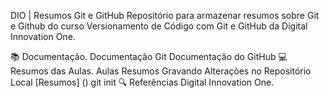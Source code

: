 DIO | Resumos Git e GitHub
Repositório para armazenar resumos sobre Git e Github do curso Versionamento de Código com Git e GitHub da Digital Innovation One.

📚 Documentação.
Documentação Git
Documentação do GitHub
💻 Resumos das Aulas.
Aulas	Resumos
Gravando Alterações no Repositório Local	[Resumos] ()
git init
🔍 Referências
Digital Innovation One.